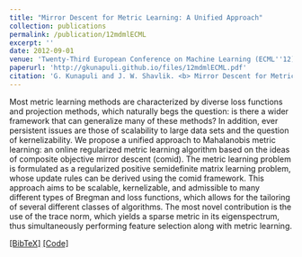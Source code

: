 ```yaml
---
title: "Mirror Descent for Metric Learning: A Unified Approach"
collection: publications
permalink: /publication/12mdmlECML
excerpt: ''
date: 2012-09-01
venue: 'Twenty-Third European Conference on Machine Learning (ECML''12), Bristol, United Kingdom'
paperurl: 'http://gkunapuli.github.io/files/12mdmlECML.pdf'
citation: 'G. Kunapuli and J. W. Shavlik. <b> Mirror Descent for Metric Learning: A Unified Approach. </b> <i> Twenty-Third European Conference on Machine Learning </i> (ECML''12), Bristol, United Kingdom, September 24-29, 2012.'
---
```


Most metric learning methods are characterized by diverse loss functions and projection methods, which naturally begs the question: is there a wider framework that can generalize many of these methods? In addition, ever persistent issues are those of scalability to large data sets and the question of kernelizability. We propose a unified approach to Mahalanobis metric learning: an online regularized metric learning algorithm based on the ideas of composite objective mirror descent (comid). The metric learning problem is formulated as a regularized positive semidefinite matrix learning problem, whose update rules can be derived using the comid framework. This approach aims to be scalable, kernelizable, and admissible to many different types of Bregman and loss functions, which allows for the tailoring of several different classes of algorithms. The most novel contribution is the use of the trace norm, which yields a sparse metric in its eigenspectrum, thus simultaneously performing feature selection along with metric learning.

[[BibTeX]](http://gkunapuli.github.io/files/12mdmlECML.bib)
[[Code]](http://gkunapuli.github.io/files/12mdmlECML.bib)
